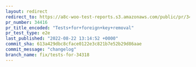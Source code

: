 ```yaml
---
layout: redirect
redirect_to: https://a8c-woo-test-reports.s3.amazonaws.com/public/pr/34416/e2e/index.html
pr_number: 34416
pr_title_encoded: "Tests+for+foreign+key+removal"
pr_test_type: e2e
last_published: "2022-08-22 13:14:52 +0000"
commit_sha: 613a429dbc8cface0122e3c821b7e52b29d86aae
commit_message: "changelog"
branch_name: fix/tests-for-34318
---
```

